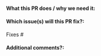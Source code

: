 <!--  Thanks for sending a pull request! -->

#### What this PR does / why we need it:

#### Which issue(s) will this PR fix?:

<!--
(Optional) Automatically closes linked issue when PR is merged.
Usage: `Fixes #<issue number>`, or `Fixes (paste link of issue)`.
-->

Fixes #

#### Additional comments?:
